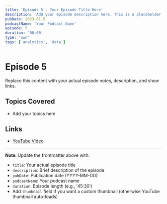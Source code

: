 ```yaml
---
title: 'Episode 5 - Your Episode Title Here'
description: 'Add your episode description here. This is a placeholder for your podcast episode.'
pubDate: 2023-01-5
podcastName: 'Your Podcast Name'
episode: 5
duration: '00:00'
type: 'own'
tags: ['analytics', 'data']
---
```


# Episode 5

Replace this content with your actual episode notes, description, and show links.

## Topics Covered
- Add your topics here

## Links
- [YouTube Video](https://www.youtube.com/watch?v=REPLACE_WITH_YOUR_VIDEO_ID)

---

**Note**: Update the frontmatter above with:
- `title`: Your actual episode title
- `description`: Brief description of the episode
- `pubDate`: Publication date (YYYY-MM-DD)
- `podcastName`: Your podcast name
- `duration`: Episode length (e.g., '45:30')
- Add `thumbnail` field if you want a custom thumbnail (otherwise YouTube thumbnail auto-loads)
